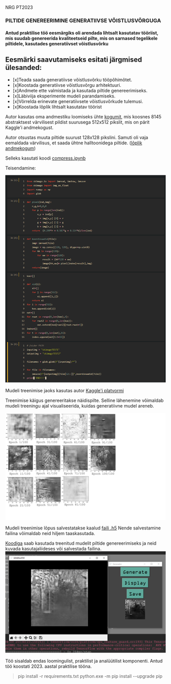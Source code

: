 NRG PT2023

### PILTIDE GENEREERIMINE GENERATIIVSE VÕISTLUSVÕRGUGA

#### Antud praktilise töö eesmärgiks oli arendada lihtsalt kasutatav tööriist, mis suudab genereerida kvaliteetseid pilte, mis on sarnased tegelikele piltidele, kasutades generatiivset võistlusvõrku
## Eesmärki saavutamiseks esitati järgmised ülesanded:
- [x]Teada saada generatiivse võistlusvõrku tööpõhimõtet.
- [x]Koostada generatiivse võistlusvõrgu arhitektuuri.
- [x]Andmete ette valmistada ja kasutada piltide genereerimiseks.
- [x]Läbiviija eksperimente mudeli parandamiseks.
- [x]Võrrelda erinevate generatiivsete võistlusvõrkude tulemusi.
- [x]Koostada lõplik lihtsalt kasutatav töörist


Autor kasutas oma andmestiku loomiseks ühte [kogumit](https://www.kaggle.com/datasets/greg115/abstract-art), mis koosnes 8145 abstraktsest värvilisest pildist suurusega 512x512 pikslit, mis on pärit Kaggle'i andmekogust. 

Autor otsustas muuta piltide suurust 128x128 pikslini. Samuti oli vaja eemaldada värvilisus, et saada ühtne halltoonidega piltide.  ([lõplik andmekogum](https://www.kaggle.com/datasets/anrisokolov/abstract-art-1281281-17))


Selleks kasutati koodi [compress.ipynb](https://github.com/anriwv/PILTIDE-GENEREERIMINE-GENERATIIVSE-V-ISTLUSV-RGUGA/blob/main/teisendamine/compress.ipynb)

Teisendamine:

![](https://github.com/anriwv/PILTIDE-GENEREERIMINE-GENERATIIVSE-V-ISTLUSV-RGUGA/blob/main/teisendamine/0.png)

Mudeli treenimise jaoks kasutas autor [Kaggle'i platvormi](https://www.kaggle.com/code/anrisokolov/17img)

Treenimise käigus genereeritakse näidispilte. Selline lähenemine võimaldab mudeli treeningu ajal visualiseerida, kuidas generatiivne mudel areneb.

![](https://github.com/anriwv/PILTIDE-GENEREERIMINE-GENERATIIVSE-V-ISTLUSV-RGUGA/blob/main/mudel/epo1-100.png)

Mudeli treenimise lõpus salvestatakse kaalud [faili .h5](https://github.com/anriwv/PILTIDE-GENEREERIMINE-GENERATIIVSE-V-ISTLUSV-RGUGA/blob/main/mudel/generator_modelKaggle-17.h5)  Nende salvestamine failina võimaldab neid hiljem taaskasutada.

[Koodiga](https://github.com/anriwv/PILTIDE-GENEREERIMINE-GENERATIIVSE-V-ISTLUSV-RGUGA/blob/main/tkinterKood/AP/app.py) saab kasutada treenitud mudelit piltide genereerimiseks ja neid kuvada kasutajaliideses või salvestada failina.
![](https://github.com/anriwv/PILTIDE-GENEREERIMINE-GENERATIIVSE-V-ISTLUSV-RGUGA/blob/main/tkinterKood/pltjatk.png)

Töö sisaldab endas loomingulist, praktilist ja analüütilist komponenti. 
Antud töö koostati 2023. aastal praktilise tööna.

>pip install -r requirements.txt
>python.exe -m pip install --upgrade pip
